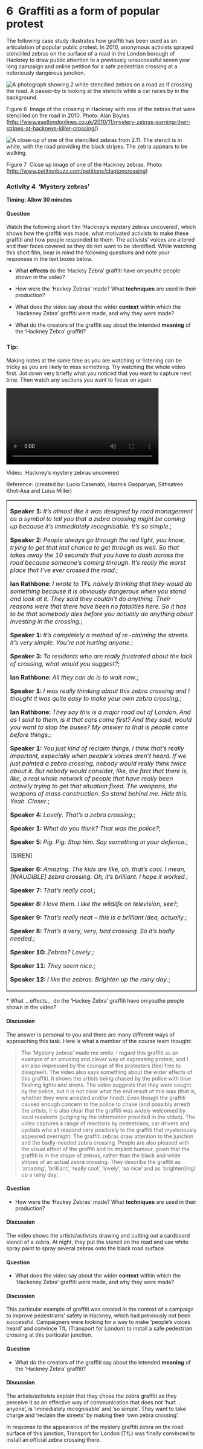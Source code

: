 # 6  Graffiti as a form of popular protest


The following case study illustrates how graffiti has been used as an articulation of popular public protest. In 2010, anonymous activists sprayed stencilled zebras on the surface of a road in the London borough of Hackney to draw public attention to a previously unsuccessful seven year long campaign and online petition for a safe pedestrian crossing at a notoriously dangerous junction. 


![A photograph showing 2 white stencilled zebras on a road as if crossing the road. A passer-by is looking at the stencils while a car races by in the background.](../images/y031_blk03_u02_zebras21870.tif.jpg)


Figure 6  Image of the crossing in Hackney with one of the zebras that were stencilled on the road in 2010. Photo: Alan Boyles (http://www.eastlondonlines.co.uk/2010/11/mystery-zebras-earning-their-stripes-at-hackneys-killer-crossing/)



![A close-up of one of the stencilled zebras from 2.11. The stencil is in white, with the road providing the black stripes. The zebra appears to be walking.](../images/y031_blk03_u02_hackney_zebra21871.tif.jpg)


Figure 7  Close up image of one of the Hackney zebras. Photo:  (http://www.petitionbuzz.com/petitions/claptoncrossing)



### Activity 4  ‘Mystery zebras’
__Timing: Allow 30 minutes__
<!--Heading:
            Question 1-->

#### Question

Watch the following short film ‘Hackney’s mystery zebras uncovered’, which shows how the graffiti was made, what motivated activists to make these graffiti and how people responded to them. The activists’ voices are altered and their faces covered as they do not want to be identified. While watching this short film, bear in mind the following questions and note your responses in the text boxes below.

* What __effects__ do the ‘Hackey Zebra’ graffiti have on:youthe people shown in the video?

* How were the ‘Hackey Zebras’ made? What __techniques__ are used in their production?

* What does the video say about the wider __context__ within which the ‘Hackeney Zebra’ graffiti were made, and why they were made?

* What do the creators of the graffiti say about the intended __meaning__ of the ‘Hackney Zebra’ graffiti?


### Tip:

Making notes at the same time as you are watching or listening can be tricky as you are likely to miss something. Try watching the whole video first. Jot down very briefly what you noticed that you want to capture next time. Then watch any sections you want to focus on again


<!--MEDIACONTENT--><video xmlns:str="http://exslt.org/strings" width="80%" download=""><source src="https://www.open.edu/openlearn/ocw/pluginfile.php/400935/mod_oucontent/oucontent/10336/y031_2013j_b3_u2_vid005_320x176.mp4" type="video/mp4"></source></video>

Video:  Hackney’s mystery zebras uncovered


Reference: (created by: Lucio Casenato, Hasmik Gasparyan, Sithsatree Khot-Asa and Luisa Miller)

<!--TRANSCRIPT--><table xmlns:str="http://exslt.org/strings" border="1"><tr><td>
__Speaker 1:__ *It’s almost like it was designed by road management as a symbol to tell you that a zebra crossing might be coming up because it’s immediately recognisable. It’s so simple.*;

__Speaker 2:__ *People always go through the red light, you know, trying to get that last chance to get through as well. So that takes away the 10 seconds that you have to dash across the road because someone’s coming through. It’s really the worst place that I’ve ever crossed the road.*;

__Ian Rathbone:__ *I wrote to TFL naively thinking that they would do something because it is obviously dangerous when you stand and look at it. They said they couldn’t do anything. Their reasons were that there have been no fatalities here. So it has to be that somebody dies before you actually do anything about investing in the crossing.*;

__Speaker 1:__ *It’s completely a method of re-claiming the streets. It’s very simple. You’re not hurting anyone.*;

__Speaker 3:__ *To residents who are really frustrated about the lack of crossing, what would you suggest?*;

__Ian Rathbone:__ *All they can do is to wait now.*;

__Speaker 1:__ *I was really thinking about this zebra crossing and I thought it was quite easy to make your own zebra crossing.*;

__Ian Rathbone:__ *They say this is a major road out of London. And as I said to them, is it that cars come first? And they said, would you want to stop the buses? My answer to that is people come before things.*;

__Speaker 1:__ *You just kind of reclaim things. I think that’s really important, especially when people’s voices aren’t heard. If we just painted a zebra crossing, nobody would really think twice about it. But nobody would consider, like, the fact that there is, like, a real whole network of people that have really been actively trying to get that situation fixed. The weapons, the weapons of mass construction. So stand behind me. Hide this. Yeah. Closer.*;

__Speaker 4:__ *Lovely. That’s a zebra crossing.*;

__Speaker 1:__ *What do you think? That was the police?*;

__Speaker 5:__ *Pig. Pig. Stop him. Say something in your defence.*;

[SIREN]

__Speaker 6:__ *Amazing. The kids are like, oh, that’s cool. I mean, [INAUDIBLE] zebra crossing. Oh, it’s brilliant. I hope it worked.*;

__Speaker 7:__ *That’s really cool.*;

__Speaker 8:__ *I love them. I like the wildlife on television, see?*;

__Speaker 9:__ *That’s really neat – this is a brilliant idea, actually.*;

__Speaker 8:__ *That’s a very, very, bad crossing. So it’s badly needed.*;

__Speaker 10:__ *Zebras? Lovely.*;

__Speaker 11:__ *They seem nice.*;

__Speaker 12:__ *I like the zebras. Brighten up the rainy day.*;
</td></tr></table><!--ENDTRANSCRIPT--><!--ENDMEDIACONTENT-->
* What __effects__ do the ‘Hackey Zebra’ graffiti have on:youthe people shown in the video?


#### Discussion

The answer is personal to you and there are many different ways of approaching this task. Here is what a member of the course team thought: 

<!--Quote id=-->
>The ‘Mystery zebras’ made me smile. I regard this graffiti as an example of an amusing and clever way of expressing protest, and I am also impressed by the courage of the protesters (feel free to disagree!). 
>The video also says something about the wider effects of this graffiti. It shows the artists being chased by the police with blue flashing lights and sirens. The video suggests that they were caught by the police, but it is not clear what the end result of this was (that is, whether they were arrested and/or fined). Even though the graffiti caused enough concern to the police to chase (and possibly arrest) the artists, it is also clear that the graffiti was widely welcomed by local residents (judging by the information provided in the video). The video captures a range of reactions by pedestrians, car drivers and cyclists who all respond very positively to the graffiti that mysteriously appeared overnight. The graffiti zebras draw attention to the junction and the badly-needed zebra crossing. People are also pleased with the visual effect of the graffiti and its implicit humour, given that the graffiti is in the shape of zebras, rather than the black and white stripes of an actual zebra crossing. They describe the graffiti as ‘amazing’, ‘brilliant’, ‘really cool’, ‘lovely’, ‘so nice’ and as ‘brighten[ing] up a rainy day’. 



#### Question

* How were the ‘Hackey Zebras’ made? What __techniques__ are used in their production?


#### Discussion

The video shows the artists/activists drawing and cutting out a cardboard stencil of a zebra. At night, they put the stencil on the road and use white spray paint to spray several zebras onto the black road surface. 
<!--Heading:
            Question 2-->

#### Question

* What does the video say about the wider __context__ within which the ‘Hackeney Zebra’ graffiti were made, and why they were made?


#### Discussion

This particular example of graffiti was created in the context of a campaign to improve pedestrians’ safety in Hackney, which had previously not been successful. Campaigners were looking for a way to make ‘people’s voices heard’ and convince TfL (Transport for London) to install a safe pedestrian crossing at this particular junction. 
<!--Heading:
            Question 3-->

#### Question

* What do the creators of the graffiti say about the intended __meaning__ of the ‘Hackney Zebra’ graffiti?


#### Discussion

The artists/activists explain that they chose the zebra graffiti as they perceive it as an effective way of communication that does not ‘hurt … anyone’, is ‘immediately recognisable’ and ‘so simple’. They want to take charge and ‘reclaim the streets’ by making their ‘own zebra crossing’. 



In response to the appearance of the mystery graffiti zebra on the road surface of this junction, Transport for London (TfL) was finally convinced to install an official zebra crossing there. 

